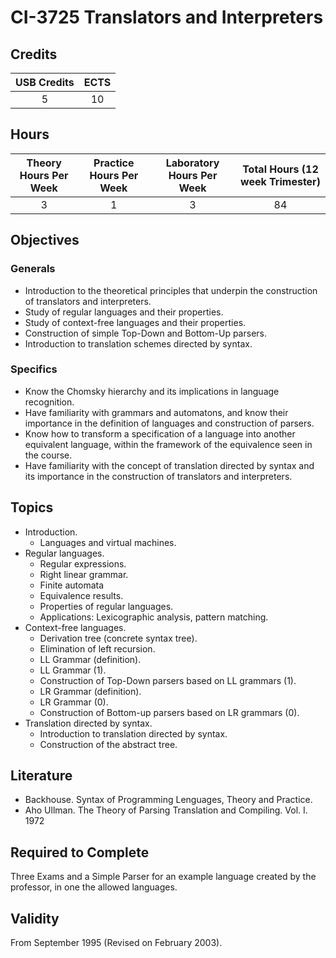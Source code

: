 # CI-3725 Translators and Interpreters

## Credits

| USB Credits | ECTS |
|:-----------:|:----:|
|      5      |  10  |

## Hours

| Theory Hours Per Week | Practice Hours Per Week | Laboratory Hours Per Week | Total Hours (12 week Trimester) |
|:---------------------:|:-----------------------:|:-------------------------:|:-------------------------------:|
|           3           |            1            |             3             |                84               |

## Objectives

### Generals

* Introduction to the theoretical principles that underpin the construction of translators and interpreters.
* Study of regular languages and their properties.
* Study of context-free languages and their properties.
* Construction of simple Top-Down and Bottom-Up parsers.
* Introduction to translation schemes directed by syntax.

### Specifics

* Know the Chomsky hierarchy and its implications in language recognition.
* Have familiarity with grammars and automatons, and know their importance in the definition of languages and construction of parsers.
* Know how to transform a specification of a language into another equivalent language, within the framework of the equivalence seen in the course.
* Have familiarity with the concept of translation directed by syntax and its importance in the construction of translators and interpreters.

## Topics

* Introduction.
  * Languages and virtual machines.
* Regular languages.
  * Regular expressions.
  * Right linear grammar.
  * Finite automata
  * Equivalence results.
  * Properties of regular languages.
  * Applications: Lexicographic analysis, pattern matching.
* Context-free languages.
  * Derivation tree (concrete syntax tree).
  * Elimination of left recursion.
  * LL Grammar (definition).
  * LL Grammar (1).
  * Construction of Top-Down parsers based on LL grammars (1).
  * LR Grammar (definition).
  * LR Grammar (0).
  * Construction of Bottom-up parsers based on LR grammars (0).
* Translation directed by syntax.
  * Introduction to translation directed by syntax.
  * Construction of the abstract tree.

## Literature

* Backhouse. Syntax of Programming Lenguages, Theory and Practice.
* Aho Ullman. The Theory of Parsing Translation and Compiling. Vol. I. 1972

## Required to Complete

Three Exams and a Simple Parser for an example language created by the professor, in one the allowed languages.

## Validity

From September 1995 (Revised on February 2003).

